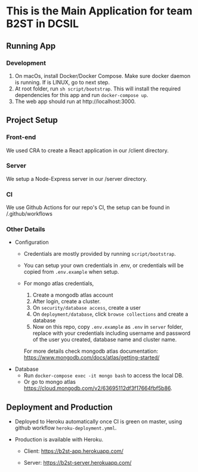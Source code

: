 # This is the Main Application for team B2ST in DCSIL

## Running App

### Development

1. On macOs, install Docker/Docker Compose. Make sure docker daemon is running. If is LINUX, go to next step.
2. At root folder, run `sh script/bootstrap`. This will install the required dependencies for this app and run `docker-compose up`.
3. The web app should run at http://localhost:3000.

## Project Setup

### Front-end

We used CRA to create a React application in our /client directory.

### Server

We setup a Node-Express server in our /server directory.

### CI

We use Github Actions for our repo's CI, the setup can be found in /.github/workflows

### Other Details

- Configuration
    - Credentials are mostly provided by running `script/bootstrap`.
    - You can setup your own credentials in .env, or credentials will be copied from `.env.example` when setup.
    - For mongo atlas credentials,
        1. Create a mongodb atlas account
        2. After login, create a cluster.
        3. On `security/database access`, create a user
        4. On `deployment/database`, click `browse collections` and create a database
        5. Now on this repo, copy `.env.example` as `.env` in `server` folder, replace with your credentials including username and password of the user you created, database name and cluster name.

        For more details check mongodb atlas documentation: https://www.mongodb.com/docs/atlas/getting-started/ 
- Database
    - Run `docker-compose exec -it mongo bash` to access the local DB.
    - Or go to mongo atlas https://cloud.mongodb.com/v2/63695112df3f17664fbf5b86.

## Deployment and Production

- Deployed to Heroku automatically once CI is green on master, using github workflow `heroku-deployment.ymml`.

- Production is available with Heroku.

    - Client: https://b2st-app.herokuapp.com/

    - Server: https://b2st-server.herokuapp.com/
